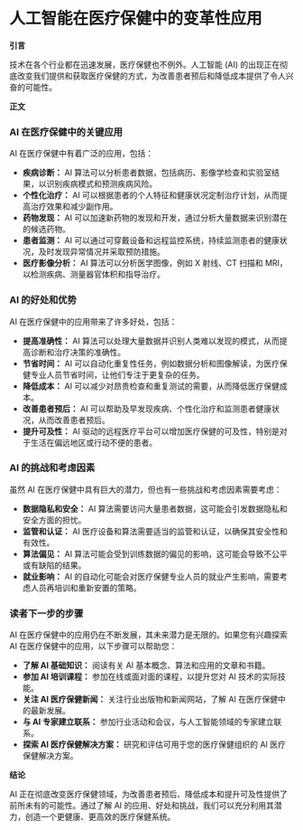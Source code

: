 # 人工智能在医疗保健中的变革性应用

**引言**

技术在各个行业都在迅速发展，医疗保健也不例外。人工智能 (AI) 的出现正在彻底改变我们提供和获取医疗保健的方式，为改善患者预后和降低成本提供了令人兴奋的可能性。

**正文**

### AI 在医疗保健中的关键应用

AI 在医疗保健中有着广泛的应用，包括：

- **疾病诊断：** AI 算法可以分析患者数据，包括病历、影像学检查和实验室结果，以识别疾病模式和预测疾病风险。
- **个性化治疗：** AI 可以根据患者的个人特征和健康状况定制治疗计划，从而提高治疗效果和减少副作用。
- **药物发现：** AI 可以加速新药物的发现和开发，通过分析大量数据来识别潜在的候选药物。
- **患者监测：** AI 可以通过可穿戴设备和远程监控系统，持续监测患者的健康状况，及时发现异常情况并采取预防措施。
- **医疗影像分析：** AI 算法可以分析医学图像，例如 X 射线、CT 扫描和 MRI，以检测疾病、测量器官体积和指导治疗。

### AI 的好处和优势

AI 在医疗保健中的应用带来了许多好处，包括：

- **提高准确性：** AI 算法可以处理大量数据并识别人类难以发现的模式，从而提高诊断和治疗决策的准确性。
- **节省时间：** AI 可以自动化重复性任务，例如数据分析和图像解读，为医疗保健专业人员节省时间，让他们专注于更复杂的任务。
- **降低成本：** AI 可以减少对昂贵检查和重复测试的需要，从而降低医疗保健成本。
- **改善患者预后：** AI 可以帮助及早发现疾病、个性化治疗和监测患者健康状况，从而改善患者预后。
- **提升可及性：** AI 驱动的远程医疗平台可以增加医疗保健的可及性，特别是对于生活在偏远地区或行动不便的患者。

### AI 的挑战和考虑因素

虽然 AI 在医疗保健中具有巨大的潜力，但也有一些挑战和考虑因素需要考虑：

- **数据隐私和安全：** AI 算法需要访问大量患者数据，这可能会引发数据隐私和安全方面的担忧。
- **监管和认证：** AI 医疗设备和算法需要适当的监管和认证，以确保其安全性和有效性。
- **算法偏见：** AI 算法可能会受到训练数据的偏见的影响，这可能会导致不公平或有缺陷的结果。
- **就业影响：** AI 的自动化可能会对医疗保健专业人员的就业产生影响，需要考虑人员再培训和重新安置的策略。

### 读者下一步的步骤

AI 在医疗保健中的应用仍在不断发展，其未来潜力是无限的。如果您有兴趣探索 AI 在医疗保健中的应用，以下步骤可以帮助您：

- **了解 AI 基础知识：** 阅读有关 AI 基本概念、算法和应用的文章和书籍。
- **参加 AI 培训课程：** 参加在线或面对面的课程，以提升您对 AI 技术的实际技能。
- **关注 AI 医疗保健新闻：** 关注行业出版物和新闻网站，了解 AI 在医疗保健中的最新发展。
- **与 AI 专家建立联系：** 参加行业活动和会议，与人工智能领域的专家建立联系。
- **探索 AI 医疗保健解决方案：** 研究和评估可用于您的医疗保健组织的 AI 医疗保健解决方案。

**结论**

AI 正在彻底改变医疗保健领域，为改善患者预后、降低成本和提升可及性提供了前所未有的可能性。通过了解 AI 的应用、好处和挑战，我们可以充分利用其潜力，创造一个更健康、更高效的医疗保健系统。
